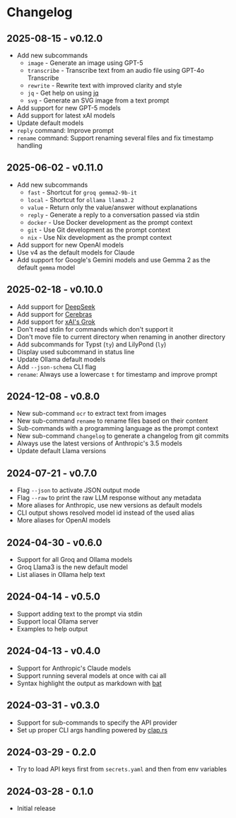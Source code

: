 # Changelog

## 2025-08-15 - v0.12.0

- Add new subcommands
    - `image` - Generate an image using GPT-5
    - `transcribe` - Transcribe text from an audio file using GPT-4o Transcribe
    - `rewrite` - Rewrite text with improved clarity and style
    - `jq` - Get help on using [jq](https://jqlang.org)
    - `svg` - Generate an SVG image from a text prompt
- Add support for new GPT-5 models
- Add support for latest xAI models
- Update default models
- `reply` command: Improve prompt
- `rename` command: Support renaming several files and fix timestamp handling


## 2025-06-02 - v0.11.0

- Add new subcommands
    - `fast` - Shortcut for `groq gemma2-9b-it`
    - `local` - Shortcut for `ollama llama3.2`
    - `value` - Return only the value/answer without explanations
    - `reply` - Generate a reply to a conversation passed via stdin
    - `docker` - Use Docker development as the prompt context
    - `git` - Use Git development as the prompt context
    - `nix` - Use Nix development as the prompt context
- Add support for new OpenAI models
- Use v4 as the default models for Claude
- Add support for Google's Gemini models
    and use Gemma 2 as the default `gemma` model


## 2025-02-18 - v0.10.0

- Add support for [DeepSeek](https://deepseek.com)
- Add support for [Cerebras](https://cerebras.ai)
- Add support for [xAI's Grok](https://x.ai/grok)
- Don't read stdin for commands which don't support it
- Don't move file to current directory when renaming in another directory
- Add subcommands for Typst (`ty`) and LilyPond (`ly`)
- Display used subcommand in status line
- Update Ollama default models
- Add `--json-schema` CLI flag
- `rename`: Always use a lowercase `t` for timestamp and improve prompt


## 2024-12-08 - v0.8.0

- New sub-command `ocr` to extract text from images
- New sub-command `rename` to rename files based on their content
- Sub-commands with a programming language as the prompt context
- New sub-command `changelog` to generate a changelog from git commits
- Always use the latest versions of Anthropic's 3.5 models
- Update default Llama versions


## 2024-07-21 - v0.7.0

- Flag `--json` to activate JSON output mode
- Flag `--raw` to print the raw LLM response without any metadata
- More aliases for Anthropic, use new versions as default models
- CLI output shows resolved model id instead of the used alias
- More aliases for OpenAI models


## 2024-04-30 - v0.6.0

- Support for all Groq and Ollama models
- Groq Llama3 is the new default model
- List aliases in Ollama help text


## 2024-04-14 - v0.5.0

- Support adding text to the prompt via stdin
- Support local Ollama server
- Examples to help output


## 2024-04-13 - v0.4.0

- Support for Anthropic's Claude models
- Support running several models at once with cai all
- Syntax highlight the output as markdown with
    [bat](https://github.com/sharkdp/bat)


## 2024-03-31 - v0.3.0

- Support for sub-commands to specify the API provider
- Set up proper CLI args handling powered by [clap.rs](https://clap.rs/)


## 2024-03-29 - 0.2.0

- Try to load API keys first from `secrets.yaml` and then from env variables


## 2024-03-28 - 0.1.0

* Initial release
